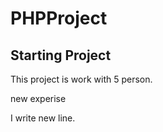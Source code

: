# PHPProject

## Starting Project

This project is work with 5 person.

new experise

I write new line.
